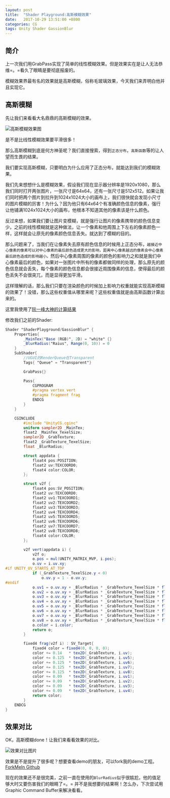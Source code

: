 ```yaml
---
layout: post
title:  "Shader Playground:高斯模糊效果"
date:   2017-10-29 13:51:00 +0800
categories: CG 
tags: Unity Shader GassionBlur 
---
```


## 简介
上一次我们用GrabPass实现了简单的线性模糊效果。但是效果实在是让人无法恭维=。=看久了眼睛是要彻底报废的。

模糊效果界最有名的效果就是高斯模糊，俗称毛玻璃效果，今天我们来弄明白他并且实现它。

## 高斯模糊
先让我们来看看大名鼎鼎的高斯模糊的效果。

![高斯模糊效果图](http://oxujermt3.bkt.clouddn.com/iamge/shaderplayground/blur/xiaoguotu.jpeg)

是不是比线性模糊效果要平滑很多！

那么高斯模糊到底是何方神圣呢？我们直接搜索，得到`正态分布`，`高斯函数`等的让人望而生畏的结果。

我们要实现高斯模糊，只要明白为什么应用了正态分布，就能达到我们的模糊效果。

我们先来想想什么是模糊效果，假设我们现在显示器分辨率是1920x1080，那么我们同时打开两张图片，一张尺寸是64x64，还有一张尺寸是512x512。如果让我们同时把两个图片到拉升到1024x1024大小的画布上，我们很快就会发现小尺寸的图片模糊的厉害！为什么？因为他只有64x64个有准确颜色信息的像素，强行让他铺满1024x1024大小的画布，他根本不知道其他的像素该是什么颜色。

反过来想，如果我们要让图片变模糊，就是强行让图片的像素携带的颜色信息变少。之前的线性模糊就是这种做法，让一个像素和他周围上下左右的像素颜色一样，这样就会让原先的像素颜色信息丢失。就达到了模糊的目的。

那么问题来了，当我们在让像素失去原有颜色信息的时候用上正态分布，`越接近中心像素的像素可以对中心像素的最后颜色造成更大的影响，距离中心像素越远的像素会中心像素最后颜色造成的影响越小。`然后中心像素周围的像素的颜色的影响力之和就是我们中心像素最后的颜色，如果对一张图片中所有的像素都做同样的处理，那么原先的颜色信息就会丢失，每个像素的颜色信息都会很接近周围像素的信息，使得最后的颜色丢失不会很突兀，而是显得更加平滑。

这样理解的话，那么我们只要在渲染颜色的时候加上影响力权重就能实现高斯模糊的效果了！没错，那么这些权重值从哪里来呢？这些权重值就是由高斯函数计算出来的。

这里我使用了[阮一峰大神的计算结果]()

修改我们之前的Shader:
```glsl
Shader "ShaderPlayground/GassionBlur" {
	Properties{
		_MainTex("Base (RGB)", 2D) = "white" {}
		_BlurRadius("Raius", Range(0, 10)) = 0
	}
	SubShader{
		//UGUI的RenderQueue在Transparent
		Tags{ "Queue" = "Transparent"}

		GrabPass{}

		Pass{
			CGPROGRAM
			#pragma vertex vert
			#pragma fragment frag
			ENDCG
		}
	}

	CGINCLUDE
		#include "UnityCG.cginc"
		uniform sampler2D _MainTex;
		float2 _MainTex_TexelSize;
		sampler2D _GrabTexture;
		float2 _GrabTexture_TexelSize;
		float _BlurRadius;

		struct appdata {
			float4 pos:POSITION;
			float2 uv:TEXCOORD0;
			float4 color:COLOR;
		};

		struct v2f {
			float4 pos:SV_POSITION;
			float2 uv:TEXCOORD0;
			float2 uv1:TEXCOORD1;
			float2 uv2:TEXCOORD2;
			float2 uv3:TEXCOORD3;
			float2 uv4:TEXCOORD4;
			float2 uv5:TEXCOORD5;
			float2 uv6:TEXCOORD6;
			float2 uv7:TEXCOORD7;
			float2 uv8:TEXCOORD8;
			float4 color:COLOR;
		};

		v2f vert(appdata i) {
			v2f o;
			o.pos = mul(UNITY_MATRIX_MVP, i.pos);
			o.uv = i.uv.xy;
#if UNITY_UV_STARTS_AT_TOP
			if (_GrabTexture_TexelSize.y < 0)
				o.uv.y = 1 - o.uv.y;
#endif
			o.uv1 = o.uv.xy + _BlurRadius * _GrabTexture_TexelSize * float2(1, 1);
			o.uv2 = o.uv.xy + _BlurRadius * _GrabTexture_TexelSize * float2(-1, 1);
			o.uv3 = o.uv.xy + _BlurRadius * _GrabTexture_TexelSize * float2(-1, -1);
			o.uv4 = o.uv.xy + _BlurRadius * _GrabTexture_TexelSize * float2(1, -1);
			o.uv5 = o.uv.xy + _BlurRadius * _GrabTexture_TexelSize * float2(0, 1);
			o.uv6 = o.uv.xy + _BlurRadius * _GrabTexture_TexelSize * float2(-1, 0);
			o.uv7 = o.uv.xy + _BlurRadius * _GrabTexture_TexelSize * float2(0, -1);
			o.uv8 = o.uv.xy + _BlurRadius * _GrabTexture_TexelSize * float2(1, 0);
			o.color = i.color;
			return o;
		}

		fixed4 frag(v2f i) : SV_Target{
			fixed4 color = fixed4(0, 0, 0, 0);
			color += 0.14 	* tex2D(_GrabTexture, i.uv);
			color += 0.125	* tex2D(_GrabTexture, i.uv5);
			color += 0.125	* tex2D(_GrabTexture, i.uv6);
			color += 0.125	* tex2D(_GrabTexture, i.uv7);
			color += 0.125	* tex2D(_GrabTexture, i.uv8);
			color += 0.09 	* tex2D(_GrabTexture, i.uv1);
			color += 0.09 	* tex2D(_GrabTexture, i.uv2);
			color += 0.09 	* tex2D(_GrabTexture, i.uv3);
			color += 0.09 	* tex2D(_GrabTexture, i.uv4);
			return color;
		}
	ENDCG
}
```

## 效果对比
OK，高斯模糊done！让我们来看看效果的对比。

![效果对比图片](http://oxujermt3.bkt.clouddn.com/iamge/shaderplayground/blur/duibixiaoguo.png)

效果是不是提升了很多呢？想要查看demo的朋友，可以fork我的demo工程。
[ForkMeIn Github](https://github.com/aaBaO/DemoRepository.git)

现在的效果还不是很完美，之前一直在使用的`BlurRadius`似乎很尴尬，他的值足够大时又要伤害我们的眼睛了=。=
并不是我想要的结果啊！怎么办，下次尝试用Graphic Command Buffer来解决看看。
